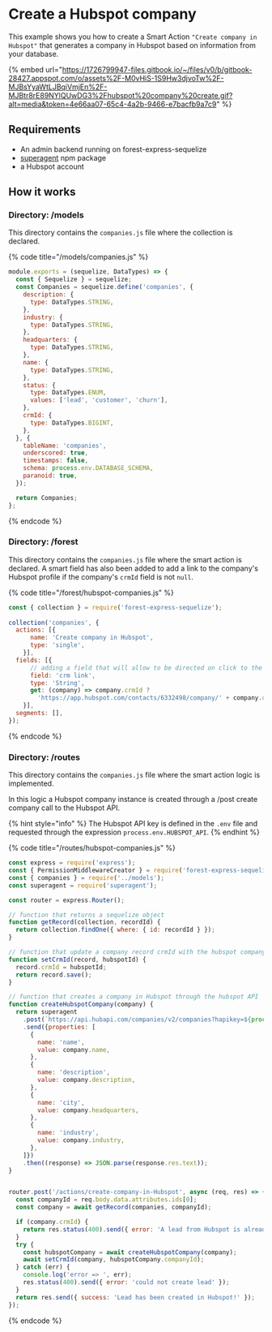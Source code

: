 # Create a Hubspot company



This example shows you how to create a Smart Action `"Create company in Hubspot"` that generates a company in Hubspot based on information from your database.

{% embed url="https://1726799947-files.gitbook.io/~/files/v0/b/gitbook-28427.appspot.com/o/assets%2F-M0vHiS-1S9Hw3djvoTw%2F-MJBsYyaWtLJBqiVmjEn%2F-MJBtr8rE89NYlQUwDG3%2Fhubspot%20company%20create.gif?alt=media&token=4e66aa07-65c4-4a2b-9466-e7bacfb9a7c9" %}

## Requirements <a href="#requirements" id="requirements"></a>

* An admin backend running on forest-express-sequelize
* [superagent](https://www.npmjs.com/package/superagent) npm package
* a Hubspot account

## How it works <a href="#requirements" id="requirements"></a>

### Directory: /models

This directory contains the `companies.js` file where the collection is declared.

{% code title="/models/companies.js" %}
```javascript
module.exports = (sequelize, DataTypes) => {
  const { Sequelize } = sequelize;
  const Companies = sequelize.define('companies', {
    description: {
      type: DataTypes.STRING,
    },
    industry: {
      type: DataTypes.STRING,
    },
    headquarters: {
      type: DataTypes.STRING,
    },
    name: {
      type: DataTypes.STRING,
    },
    status: {
      type: DataTypes.ENUM,
      values: ['lead', 'customer', 'churn'],
    },
    crmId: {
      type: DataTypes.BIGINT,
    },
  }, {
    tableName: 'companies',
    underscored: true,
    timestamps: false,
    schema: process.env.DATABASE_SCHEMA,
    paranoid: true,
  });

  return Companies;
};
```
{% endcode %}

### Directory: /forest

This directory contains the `companies.js` file where the smart action is declared. A smart field has also been added to add a link to the company's Hubspot profile if the company's `crmId` field is not `null`.

{% code title="/forest/hubspot-companies.js" %}
```javascript
const { collection } = require('forest-express-sequelize');
​
collection('companies', {
  actions: [{
      name: 'Create company in Hubspot',
      type: 'single',
    }],
  fields: [{
      // adding a field that will allow to be directed on click to the company's profile in hubspot
      field: 'crm link',
      type: 'String',
      get: (company) => company.crmId ?
        'https://app.hubspot.com/contacts/6332498/company/' + company.dataValues.crmId : null
    }],
  segments: [],
});
```
{% endcode %}

### Directory: /routes

This directory contains the `companies.js` file where the smart action logic is implemented.&#x20;

In this logic a Hubspot company instance is created through a /post create company call to the Hubspot API.

{% hint style="info" %}
The Hubspot API key is defined in the `.env` file and requested through the expression `process.env.HUBSPOT_API`.
{% endhint %}

{% code title="/routes/hubspot-companies.js" %}
```javascript
const express = require('express');
const { PermissionMiddlewareCreator } = require('forest-express-sequelize');
const { companies } = require('../models');
const superagent = require('superagent');

const router = express.Router();

// function that returns a sequelize object
function getRecord(collection, recordId) {
  return collection.findOne({ where: { id: recordId } });
}

// function that update a company record crmId with the hubspot companyId
function setCrmId(record, hubspotId) {
  record.crmId = hubspotId;
  return record.save();
}

// function that creates a company in Hubspot through the hubspot API
function createHubspotCompany(company) {
  return superagent
    .post(`https://api.hubapi.com/companies/v2/companies?hapikey=${process.env.HUBSPOT_API}`)
    .send({properties: [
      {
        name: 'name',
        value: company.name,
      },
      {
        name: 'description',
        value: company.description,
      },
      {
        name: 'city',
        value: company.headquarters,
      },
      {
        name: 'industry',
        value: company.industry,
      },
    ]})
    .then((response) => JSON.parse(response.res.text));
}


router.post('/actions/create-company-in-Hubspot', async (req, res) => {
  const companyId = req.body.data.attributes.ids[0];
  const company = await getRecord(companies, companyId);

  if (company.crmId) {
    return res.status(400).send({ error: 'A lead from Hubspot is already assigned to this company' });
  }
  try {
    const hubspotCompany = await createHubspotCompany(company);
    await setCrmId(company, hubspotCompany.companyId);
  } catch (err) {
    console.log('error => ', err);
    res.status(400).send({ error: 'could not create lead' });
  }
  return res.send({ success: 'Lead has been created in Hubspot!' });
});
```
{% endcode %}
